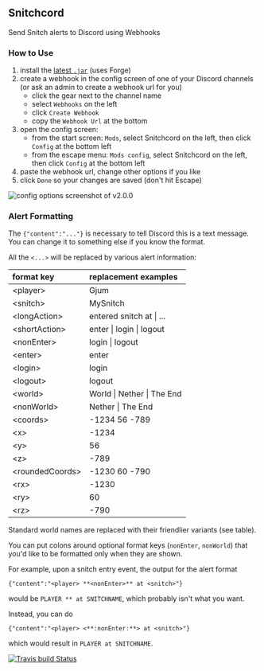 Snitchcord
----------
Send Snitch alerts to Discord using Webhooks

### How to Use

1. install the [latest `.jar`](https://github.com/Gjum/Snitchcord/releases) (uses Forge)
1. create a webhook in the config screen of one of your Discord channels (or ask an admin to create a webhook url for you)
    - click the gear next to the channel name
    - select `Webhooks` on the left
    - click `Create Webhook`
    - copy the `Webhook Url` at the bottom
1. open the config screen:
    - from the start screen: `Mods`, select Snitchcord on the left, then click `Config` at the bottom left
    - from the escape menu: `Mods config`, select Snitchcord on the left, then click `Config` at the bottom left
1. paste the webhook url, change other options if you like
1. click `Done` so your changes are saved (don't hit Escape)

![config options screenshot of v2.0.0](https://i.imgur.com/drkWf2k.jpg)

### Alert Formatting

The `{"content":"..."}` is necessary to tell Discord this is a text message.
You can change it to something else if you know the format.
<!-- TODO link to discord docs -->

All the `<...>` will be replaced by various alert information:

| format key        | replacement examples       |
|:------------------|:---------------------------|
| \<player\>        | Gjum                       |
| \<snitch\>        | MySnitch                   |
| \<longAction\>    | entered snitch at \| ...   |
| \<shortAction\>   | enter \| login \| logout   |
| \<nonEnter\>      | login \| logout            |
| \<enter\>         | enter                      |
| \<login\>         | login                      |
| \<logout\>        | logout                     |
| \<world\>         | World \| Nether \| The End |
| \<nonWorld\>      | Nether \| The End          |
| \<coords\>        | -1234 56 -789              |
| \<x\>             | -1234                      |
| \<y\>             | 56                         |
| \<z\>             | -789                       |
| \<roundedCoords\> | -1230 60 -790              |
| \<rx\>            | -1230                      |
| \<ry\>            | 60                         |
| \<rz\>            | -790                       |

Standard world names are replaced with their friendlier variants (see table).

You can put colons around optional format keys (`nonEnter`, `nonWorld`) that you'd like to be formatted only when they are shown.

For example, upon a snitch entry event, the output for the alert format

`{"content":"<player> **<nonEnter>** at <snitch>"}`

would be `PLAYER ** at SNITCHNAME`, which probably isn't what you want.

Instead, you can do

`{"content":"<player> <**:nonEnter:**> at <snitch>"}`

which would result in `PLAYER at SNITCHNAME`.

[![Travis build Status](https://travis-ci.org/Gjum/Snitchcord.svg?branch=master)](https://travis-ci.org/Gjum/Snitchcord)

